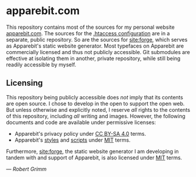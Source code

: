 # apparebit.com

This repository contains most of the sources for my personal website
[apparebit.com](https://apparebit.com). The sources for the [.htaccess
configuration](https://github.com/apparebit/server-configs-apache) are in a
separate, public repository. So are the sources for
[site:forge](https://github.com/apparebit/siteforge), which serves as
Apparebit's static website generator. Most typefaces on Apparebit are
commercially licensed and thus not publicly accessible. Git submodules are
effective at isolating them in another, private repository, while still being
readily accessible by myself.

## Licensing

This repository being publicly accessible does *not* imply that its contents are
open source. I chose to develop in the open to support the open web. But unless
otherwise and explicitly noted, I reserve *all* rights to the contents of this
repository, including *all* writing and images. However, the following documents
and code are available under permissive licenses:

  * Apparebit's privacy policy under [CC BY-SA
    4.0](https://creativecommons.org/licenses/by-sa/4.0/) terms.
  * Apparebit's [styles](content/assets/form.css) and
    [scripts](content/assets/function.js) under
    [MIT](https://opensource.org/licenses/MIT) terms.

Furthermore, [site:forge](https://github.com/apparebit/siteforge), the static
website generator I am developing in tandem with and support of Apparebit, is
also licensed under [MIT](LICENSE) terms.

— *Robert Grimm*
